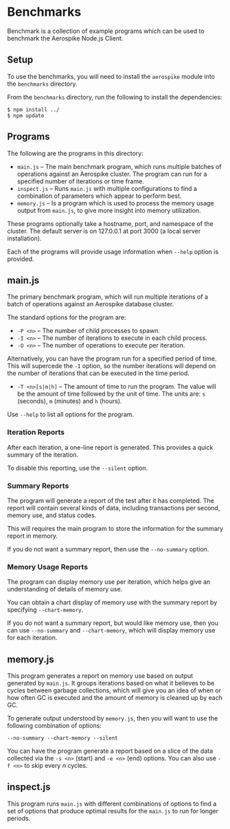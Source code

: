 # Benchmarks

Benchmark is a collection of example programs which can be used to benchmark the Aerospike Node.js Client.

## Setup

To use the benchmarks, you will need to install the `aerospike` module into the `benchmarks` directory.

From the `benchmarks` directory, run the following to install the dependencies:

	$ npm install ../
	$ npm update

## Programs

The following are the programs in this directory:

- `main.js` – The main benchmark program, which runs multiple batches of operations
against an Aerospike cluster. The program can run for a specified number of iterations
or time frame.
- `inspect.js` – Runs `main.js` with multiple configurations to find a combination
of parameters which appear to perform best.
- `memory.js` – Is a program which is used to process the memory usage output from `main.js`,
to give more insight into memory utilization.

These programs optionally take a hostname, port, and namespace of the
cluster. The default server is on 127.0.0.1 at port 3000
(a local server installation).

Each of the programs will provide usage information when `--help` option is provided.

## main.js

The primary benchmark program, which will run multiple iterations of a batch of operations against an Aerospike database cluster.

The standard options for the program are:

- `-P <n>` – The number of child processes to spawn.
- `-I <n>` – The number of iterations to execute in each child process.
- `-O <n>` – The number of operations to execute per iteration.

Alternatively, you can have the program run for a specified period of time. This will supercede the `-I` option, so the number iterations will depend on the number of iterations that can be executed in the time period.

- `-T <n>[s|m|h]` – The amount of time to run the program. The value will be the amount of time followed by the unit of time. The units are: `s` (seconds), `m` (minutes) and `h` (hours).

Use `--help` to list all options for the program.

### Iteration Reports

After each iteration, a one-line report is generated. This provides a quick summary of the iteration.

To disable this reporting, use the `--silent` option.

### Summary Reports

The program will generate a report of the test after it has completed. The report will contain several kinds of data, including transactions per second, memory use, and status codes.

This will requires the main program to store the information for the summary report in memory.

If you do not want a summary report, then use the `--no-summary` option.


### Memory Usage Reports

The program can display memory use per iteration, which helps give an understanding of details of memory use.

You can obtain a chart display of memory use with the summary report by specifying `--chart-memory`.

If you do not want a summary report, but would like memory use, then you can use `--no-summary` and `--chart-memory`, which will display memory use for each iteration.


## memory.js

This program generates a report on memory use based on output generated by `main.js`. It groups iterations based on what it believes to be cycles between garbage collections, which will give you an idea of when or how often GC is executed and the amount of memory is cleaned up by each GC.

To generate output understood by `memory.js`, then you will want to use the following combination of options:

	--no-summary --chart-memory --silent

You can have the program generate a report based on a slice of the data collected via the `-s <n>` (start) and `-e <n>` (end) options. You can also use `-f <n>` to skip every _n_ cycles.

## inspect.js

This program runs `main.js` with different combinations of options to find a set of options that produce optimal results for the `main.js` to run for longer periods.
